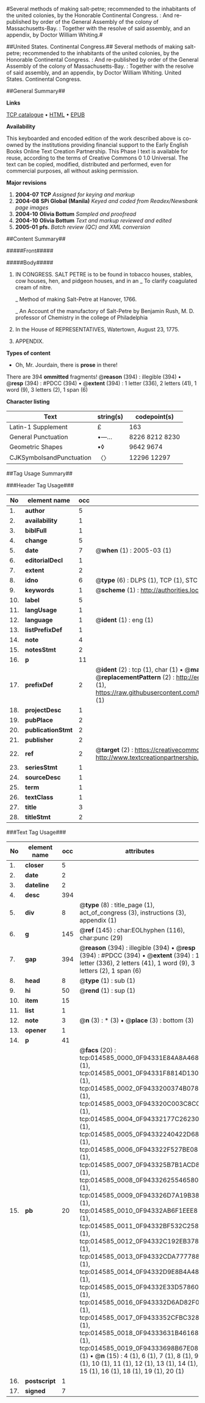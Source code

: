 #Several methods of making salt-petre; recommended to the inhabitants of the united colonies, by the Honorable Continental Congress. : And re-published by order of the General Assembly of the colony of Massachusetts-Bay. : Together with the resolve of said assembly, and an appendix, by Doctor William Whiting.#

##United States. Continental Congress.##
Several methods of making salt-petre; recommended to the inhabitants of the united colonies, by the Honorable Continental Congress. : And re-published by order of the General Assembly of the colony of Massachusetts-Bay. : Together with the resolve of said assembly, and an appendix, by Doctor William Whiting.
United States. Continental Congress.

##General Summary##

**Links**

[TCP catalogue](http://www.ota.ox.ac.uk/tcp/)  • 
[HTML](http://tei.it.ox.ac.uk/tcp/Texts-HTML/free/N11/N11541.html)  • 
[EPUB](http://tei.it.ox.ac.uk/tcp/Texts-EPUB/free/N11/N11541.epub)

**Availability**

This keyboarded and encoded edition of the
	       work described above is co-owned by the institutions
	       providing financial support to the Early English Books
	       Online Text Creation Partnership. This Phase I text is
	       available for reuse, according to the terms of Creative
	       Commons 0 1.0 Universal. The text can be copied,
	       modified, distributed and performed, even for
	       commercial purposes, all without asking permission.

**Major revisions**

1. __2004-07__ __TCP__ *Assigned for keying and markup*
1. __2004-08__ __SPi Global (Manila)__ *Keyed and coded from Readex/Newsbank page images*
1. __2004-10__ __Olivia Bottum__ *Sampled and proofread*
1. __2004-10__ __Olivia Bottum__ *Text and markup reviewed and edited*
1. __2005-01__ __pfs.__ *Batch review (QC) and XML conversion*

##Content Summary##

#####Front#####

#####Body#####

1. IN CONGRESS.
SALT PETRE is to be found in tobacco houses, stables, cow houses, hen, and pidgeon houses, and in an
    _ To clarify coagulated cream of nitre.

    _ Method of making Salt-Petre at Hanover, 1766.

    _ An Account of the manufactory of Salt-Petre by Benjamin Rush, M. D. professor of Chemistry in the college of Philadelphia

1. In the House of REPRESENTATIVES, Watertown, August 23, 1775.

1. APPENDIX.

**Types of content**

  * Oh, Mr. Jourdain, there is **prose** in there!

There are 394 **ommitted** fragments! 
 @__reason__ (394) : illegible (394)  •  @__resp__ (394) : #PDCC (394)  •  @__extent__ (394) : 1 letter (336), 2 letters (41), 1 word (9), 3 letters (2), 1 span (6)

**Character listing**


|Text|string(s)|codepoint(s)|
|---|---|---|
|Latin-1 Supplement|£|163|
|General Punctuation|•—…|8226 8212 8230|
|Geometric Shapes|▪◊|9642 9674|
|CJKSymbolsandPunctuation|〈〉|12296 12297|

##Tag Usage Summary##

###Header Tag Usage###

|No|element name|occ|attributes|
|---|---|---|---|
|1.|__author__|5||
|2.|__availability__|1||
|3.|__biblFull__|1||
|4.|__change__|5||
|5.|__date__|7| @__when__ (1) : 2005-03 (1)|
|6.|__editorialDecl__|1||
|7.|__extent__|2||
|8.|__idno__|6| @__type__ (6) : DLPS (1), TCP (1), STC (1), NOTIS (1), IMAGE-SET (1), EVANS-CITATION (1)|
|9.|__keywords__|1| @__scheme__ (1) : http://authorities.loc.gov/ (1)|
|10.|__label__|5||
|11.|__langUsage__|1||
|12.|__language__|1| @__ident__ (1) : eng (1)|
|13.|__listPrefixDef__|1||
|14.|__note__|4||
|15.|__notesStmt__|2||
|16.|__p__|11||
|17.|__prefixDef__|2| @__ident__ (2) : tcp (1), char (1)  •  @__matchPattern__ (2) : ([0-9\-]+):([0-9IVX]+) (1), (.+) (1)  •  @__replacementPattern__ (2) : http://eebo.chadwyck.com/downloadtiff?vid=$1&page=$2 (1), https://raw.githubusercontent.com/textcreationpartnership/Texts/master/tcpchars.xml#$1 (1)|
|18.|__projectDesc__|1||
|19.|__pubPlace__|2||
|20.|__publicationStmt__|2||
|21.|__publisher__|2||
|22.|__ref__|2| @__target__ (2) : https://creativecommons.org/publicdomain/zero/1.0/ (1), http://www.textcreationpartnership.org/docs/. (1)|
|23.|__seriesStmt__|1||
|24.|__sourceDesc__|1||
|25.|__term__|1||
|26.|__textClass__|1||
|27.|__title__|3||
|28.|__titleStmt__|2||


###Text Tag Usage###

|No|element name|occ|attributes|
|---|---|---|---|
|1.|__closer__|5||
|2.|__date__|2||
|3.|__dateline__|2||
|4.|__desc__|394||
|5.|__div__|8| @__type__ (8) : title_page (1), act_of_congress (3), instructions (3), appendix (1)|
|6.|__g__|145| @__ref__ (145) : char:EOLhyphen (116), char:punc (29)|
|7.|__gap__|394| @__reason__ (394) : illegible (394)  •  @__resp__ (394) : #PDCC (394)  •  @__extent__ (394) : 1 letter (336), 2 letters (41), 1 word (9), 3 letters (2), 1 span (6)|
|8.|__head__|8| @__type__ (1) : sub (1)|
|9.|__hi__|50| @__rend__ (1) : sup (1)|
|10.|__item__|15||
|11.|__list__|1||
|12.|__note__|3| @__n__ (3) : * (3)  •  @__place__ (3) : bottom (3)|
|13.|__opener__|1||
|14.|__p__|41||
|15.|__pb__|20| @__facs__ (20) : tcp:014585_0000_0F94331E84A8A468 (1), tcp:014585_0001_0F94331F8814D130 (1), tcp:014585_0002_0F9433200374B078 (1), tcp:014585_0003_0F943320C003C8C0 (1), tcp:014585_0004_0F94332177C26230 (1), tcp:014585_0005_0F94332240422D68 (1), tcp:014585_0006_0F943322F527BE08 (1), tcp:014585_0007_0F943325B7B1ACD8 (1), tcp:014585_0008_0F94332625546580 (1), tcp:014585_0009_0F943326D7A19B38 (1), tcp:014585_0010_0F94332AB6F1EEE8 (1), tcp:014585_0011_0F94332BF532C258 (1), tcp:014585_0012_0F94332C192EB378 (1), tcp:014585_0013_0F94332CDA777788 (1), tcp:014585_0014_0F94332D9E8B4A48 (1), tcp:014585_0015_0F94332E33D57860 (1), tcp:014585_0016_0F943332D6AD82F0 (1), tcp:014585_0017_0F9433352CFBC328 (1), tcp:014585_0018_0F94333631B46168 (1), tcp:014585_0019_0F94333698B67E08 (1)  •  @__n__ (15) : 4 (1), 6 (1), 7 (1), 8 (1), 9 (1), 10 (1), 11 (1), 12 (1), 13 (1), 14 (1), 15 (1), 16 (1), 18 (1), 19 (1), 20 (1)|
|16.|__postscript__|1||
|17.|__signed__|7||
